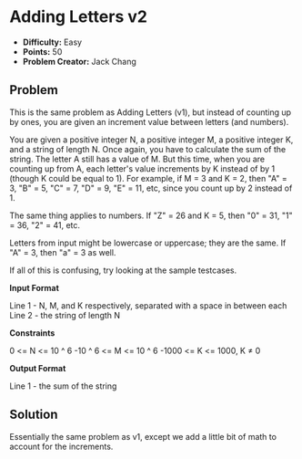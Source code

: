 # Adding Letters v2

* **Difficulty:** Easy
* **Points:** 50
* **Problem Creator:** Jack Chang

## Problem

This is the same problem as Adding Letters (v1), but instead of counting up by ones, you are given an increment value between letters (and numbers).

You are given a positive integer N, a positive integer M, a positive integer K, and a string of length N. Once again, you have to calculate the sum of the string. The letter A still has a value of M. But this time, when you are counting up from A, each letter's value increments by K instead of by 1 (though K could be equal to 1). For example, if M = 3 and K = 2, then "A" = 3, "B" = 5, "C" = 7, "D" = 9, "E" = 11, etc, since you count up by 2 instead of 1.

The same thing applies to numbers. If "Z" = 26 and K = 5, then "0" = 31, "1" = 36, "2" = 41, etc.

Letters from input might be lowercase or uppercase; they are the same. If "A" = 3, then "a" = 3 as well.

If all of this is confusing, try looking at the sample testcases.

**Input Format**

Line 1 - N, M, and K respectively, separated with a space in between each Line 2 - the string of length N

**Constraints**

0 <= N <= 10 ^ 6 -10 ^ 6 <= M <= 10 ^ 6 -1000 <= K <= 1000, K ≠ 0

**Output Format**

Line 1 - the sum of the string

## Solution

Essentially the same problem as v1, except we add a little bit of math to account for the increments.
